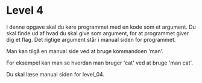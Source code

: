 # Level 4

I denne opgave skal du køre programmet med en kode som et argument.
Du skal finde ud af hvad du skal give som argument, for at programmet giver dig et flag.
Det rigtige argument står i manual siden for programmet.

Man kan tilgå en manual side ved at bruge kommandoen 'man'.

For eksempel kan man se hvordan man bruger 'cat' ved at bruge 'man cat'.

Du skal læse manual siden for level_04.
